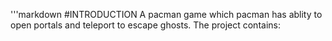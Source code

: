 '''markdown
#INTRODUCTION
A pacman game which pacman has ablity to open portals and teleport to escape ghosts.
The project contains:
  

